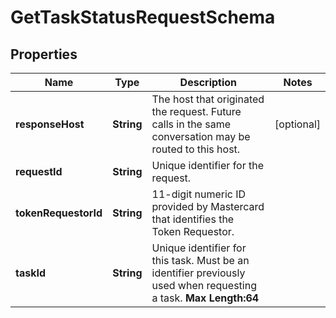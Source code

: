 

# GetTaskStatusRequestSchema

## Properties

Name | Type | Description | Notes
------------ | ------------- | ------------- | -------------
**responseHost** | **String** | The host that originated the request. Future calls in the same conversation may be routed to this host.  |  [optional]
**requestId** | **String** | Unique identifier for the request.  | 
**tokenRequestorId** | **String** | 11-digit numeric ID provided by Mastercard that identifies the Token Requestor.   | 
**taskId** | **String** | Unique identifier for this task. Must be an identifier previously used when requesting a task.    __Max Length:64__  | 



